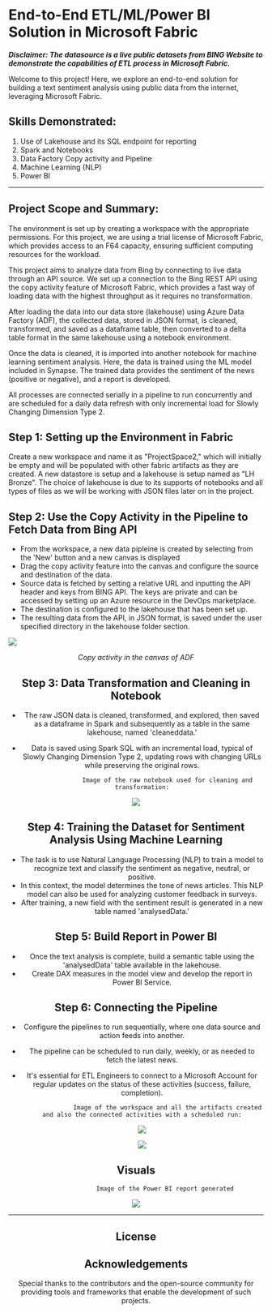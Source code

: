 # End-to-End ETL/ML/Power BI Solution in Microsoft Fabric

**_Disclaimer: The datasource is a live public datasets from BING Website to demonstrate the capabilities of ETL process in Microsoft Fabric._**

Welcome to this project! Here, we explore an end-to-end solution for building a text sentiment analysis using public data from the internet, leveraging Microsoft Fabric.

## Skills Demonstrated:
1. Use of Lakehouse and its SQL endpoint for reporting
2. Spark and Notebooks
3. Data Factory Copy activity and Pipeline
4. Machine Learning (NLP)
5. Power BI

---

## Project Scope and Summary:

The environment is set up by creating a workspace with the appropriate permissions. For this project, we are using a trial license of Microsoft Fabric, which provides access to an F64 capacity, ensuring sufficient computing resources for the workload.

This project aims to analyze data from Bing by connecting to live data through an API source. We set up a connection to the Bing REST API using the copy activity feature of Microsoft Fabric, which provides a fast way of loading data with the highest throughput as it requires no transformation.

After loading the data into our data store (lakehouse) using Azure Data Factory (ADF), the collected data, stored in JSON format, is cleaned, transformed, and saved as a dataframe table, then converted to a delta table format in the same lakehouse using a notebook environment.

Once the data is cleaned, it is imported into another notebook for machine learning sentiment analysis. Here, the data is trained using the ML model included in Synapse. The trained data provides the sentiment of the news (positive or negative), and a report is developed.

All processes are connected serially in a pipeline to run concurrently and are scheduled for a daily data refresh with only incremental load for Slowly Changing Dimension Type 2.

## Step 1: Setting up the Environment in Fabric

Create a new workspace and name it as "ProjectSpace2," which will initially be empty and will be populated with other fabric artifacts as they are created. A new datastore is setup and a lakehouse is setup named as "LH Bronze". The choice of lakehouse is due to its supports of notebooks and all types of files as we will be working with JSON files later on in the project.


## Step 2: Use the Copy Activity in the Pipeline to Fetch Data from Bing API
- From the workspace, a new data pipleine is created by selecting from the 'New' button and a new canvas is displayed
- Drag the copy activity feature into the canvas and configure the source and destination of the data.
- Source data is fetched by setting a relative URL and inputting the API header and keys from BING API. The keys are private and can be accessed by setting up an Azure resource in the DevOps marketplace.
- The destination is configured to the lakehouse that has been set up.
- The resulting data from the API, in JSON format, is saved under the user specified directory in the lakehouse folder section.



![](CopyActivityView.png)
*<center>Copy activity in the canvas of ADF<center>*

## Step 3: Data Transformation and Cleaning in Notebook

- The raw JSON data is cleaned, transformed, and explored, then saved as a dataframe in Spark and subsequently as a table in the same lakehouse, named 'cleaneddata.'
- Data is saved using Spark SQL with an incremental load, typical of Slowly Changing Dimension Type 2, updating rows with changing URLs while preserving the original rows.
  
                    Image of the raw notebook used for cleaning and transformation:

![](IncrementalLoadType.png)

## Step 4: Training the Dataset for Sentiment Analysis Using Machine Learning

- The task is to use Natural Language Processing (NLP) to train a model to recognize text and classify the sentiment as negative, neutral, or positive.
- In this context, the model determines the tone of news articles. This NLP model can also be used for analyzing customer feedback in surveys.
- After training, a new field with the sentiment result is generated in a new table named 'analysedData.'

## Step 5: Build Report in Power BI

- Once the text analysis is complete, build a semantic table using the 'analysedData' table available in the lakehouse.
- Create DAX measures in the model view and develop the report in Power BI Service.

## Step 6: Connecting the Pipeline

- Configure the pipelines to run sequentially, where one data source and action feeds into another.
- The pipeline can be scheduled to run daily, weekly, or as needed to fetch the latest news.
- It's essential for ETL Engineers to connect to a Microsoft Account for regular updates on the status of these activities (success, failure, completion).

                    Image of the workspace and all the artifacts created and also the connected activities with a scheduled run:

  ![](WorkspaceView.png)
  
  ![](SchedulePipeline.png)

## Visuals

                    Image of the Power BI report generated


![](PowerBIReport.png)


---

## License



## Acknowledgements

Special thanks to the contributors and the open-source community for providing tools and frameworks that enable the development of such projects.
